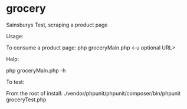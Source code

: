 # grocery
Sainsburys Test, scraping a product page


Usage:

To consume a product page: php groceryMain.php <-u optional URL>

Help:

php groceryMain.php -h


To test:

From the root of install: ./vendor/phpunit/phpunit/composer/bin/phpunit groceryTest.php

